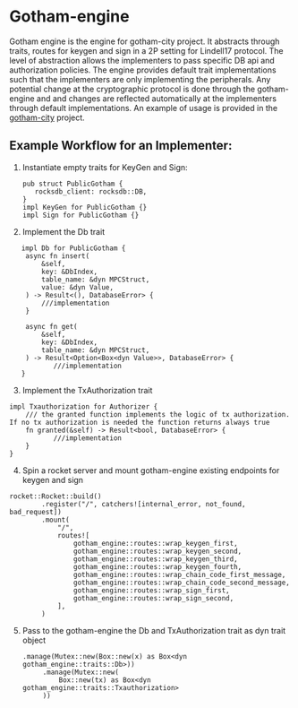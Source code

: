 # Gotham-engine

Gotham engine is the engine for gotham-city project. It abstracts through traits,
routes for keygen and sign in a 2P setting for Lindell17 protocol. The level of abstraction allows
the implementers to pass specific DB api and authorization policies. The engine provides default trait implementations
such that the implementers are only implementing the peripherals. Any potential change at the cryptographic protocol is done through the gotham-engine and and changes are reflected automatically at the implementers through default implementations. An example of usage is provided in the [gotham-city](https://github.com/ZenGo-X/gotham-city/) project.
## Example Workflow for an Implementer:
1. Instantiate empty traits for KeyGen and Sign:
   ```rust,no_run
   pub struct PublicGotham {
      rocksdb_client: rocksdb::DB,
   }
   impl KeyGen for PublicGotham {}
   impl Sign for PublicGotham {}
   ```
   
2. Implement the Db trait
```
   impl Db for PublicGotham {
    async fn insert(
        &self,
        key: &DbIndex,
        table_name: &dyn MPCStruct,
        value: &dyn Value,
    ) -> Result<(), DatabaseError> {
        ///implementation
    }

    async fn get(
        &self,
        key: &DbIndex,
        table_name: &dyn MPCStruct,
    ) -> Result<Option<Box<dyn Value>>, DatabaseError> {
           ///implementation
   }
   ```
3.  Implement the TxAuthorization trait
```
impl Txauthorization for Authorizer {
    /// the granted function implements the logic of tx authorization. If no tx authorization is needed the function returns always true
    fn granted(&self) -> Result<bool, DatabaseError> {
           ///implementation
    }
}
```
4. Spin a rocket server and mount gotham-engine existing endpoints for keygen and sign
```
rocket::Rocket::build()
        .register("/", catchers![internal_error, not_found, bad_request])
        .mount(
            "/",
            routes![
                gotham_engine::routes::wrap_keygen_first,
                gotham_engine::routes::wrap_keygen_second,
                gotham_engine::routes::wrap_keygen_third,
                gotham_engine::routes::wrap_keygen_fourth,
                gotham_engine::routes::wrap_chain_code_first_message,
                gotham_engine::routes::wrap_chain_code_second_message,
                gotham_engine::routes::wrap_sign_first,
                gotham_engine::routes::wrap_sign_second,
            ],
        )
```
5. Pass to the gotham-engine the Db and TxAuthorization trait as dyn trait object
   ```
   .manage(Mutex::new(Box::new(x) as Box<dyn gotham_engine::traits::Db>))
        .manage(Mutex::new(
            Box::new(tx) as Box<dyn gotham_engine::traits::Txauthorization>
        ))
   ```

